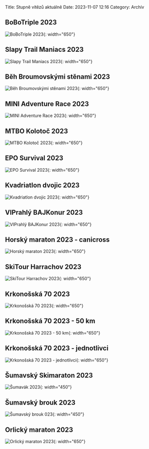 Title: Stupně vítězů aktuálně
Date: 2023-11-07 12:16
Category: Archív

BoBoTriple 2023
---------------

![BoBoTriple 2023]({static}/static/archiv/stupne-vitezu-aktualne/bobotriple-2023.jpg){: width="650"}

Slapy Trail Maniacs 2023
------------------------

![Slapy Trail Maniacs 2023]({static}/static/archiv/stupne-vitezu-aktualne/slapy-trail-maniacs-2023.jpg){: width="650"}

Běh Broumovskými stěnami 2023
-----------------------------

![Běh Broumovskými stěnami 2023]({static}/static/archiv/stupne-vitezu-aktualne/beh-broumovskymi-stenami-2023.jpg){: width="650"}

MINI Adventure Race 2023
------------------------

![MINI Adventure Race 2023]({static}/static/archiv/stupne-vitezu-aktualne/mini-adventure-race-2023.jpg){: width="650"}

MTBO Kolotoč 2023
-----------------

![MTBO Kolotoč 2023]({static}/static/archiv/stupne-vitezu-aktualne/mtbo-kolotoc-2023.jpg){: width="650"}

EPO Survival 2023
-----------------

![EPO Survival 2023]({static}/static/archiv/stupne-vitezu-aktualne/epo-survival-2023.jpg){: width="650"}

Kvadriatlon dvojic 2023
-----------------------

![Kvadriatlon dvojic 2023]({static}/static/archiv/stupne-vitezu-aktualne/kvadriatlon-dvojic-2023.jpg){: width="650"}

VIPrahlý BAJKonur 2023
----------------------

![VIPrahlý BAJKonur 2023]({static}/static/archiv/stupne-vitezu-aktualne/viprahly-bajkonur-2023.jpg){: width="650"}

Horský maraton 2023 - canicross
-------------------------------

![Horský maraton 2023]({static}/static/archiv/stupne-vitezu-aktualne/horsky-maraton-2023.jpg){: width="650"}

SkiTour Harrachov 2023
----------------------

![SkiTour Harrachov 2023]({static}/static/archiv/stupne-vitezu-aktualne/ski-tour-harrachov-2023.jpg){: width="650"}

Krkonošská 70 2023
------------------

![Krkonošská 70 2023]({static}/static/archiv/stupne-vitezu-aktualne/krkonosska-70-2023.jpg){: width="650"}

Krkonošská 70 2023 - 50 km
--------------------------

![Krkonošská 70 2023 - 50 km]({static}/static/archiv/stupne-vitezu-aktualne/krkonosska-70-2023-50-km.jpg){: width="650"}

Krkonošská 70 2023 - jednotlivci
--------------------------------

![Krkonošská 70 2023 - jednotlivci]({static}/static/archiv/stupne-vitezu-aktualne/krkonosska-70-2023-jednotlivci.jpg){: width="650"}

Šumavský Skimaraton 2023
------------------------

![Šumavák 2023]({static}/static/archiv/stupne-vitezu-aktualne/sumavak-2023.jpg){: width="450"}

Šumavský brouk 2023
-------------------

![Šumavský brouk 023]({static}/static/archiv/stupne-vitezu-aktualne/sumavsky-brouk-2023.jpg){: width="450"}

Orlický maraton 2023
--------------------

![Orlický maraton 2023]({static}/static/archiv/stupne-vitezu-aktualne/orlicky-maraton-2023.jpg){: width="650"}
